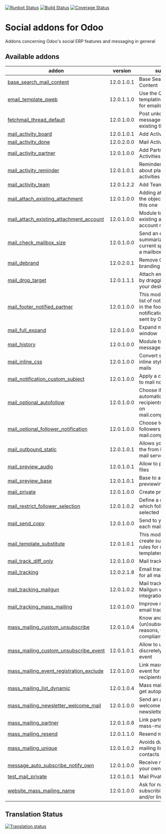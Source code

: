 [![Runbot Status](https://runbot.odoo-community.org/runbot/badge/flat/205/12.0.svg)](https://runbot.odoo-community.org/runbot/repo/github-com-oca-social-205)
[![Build Status](https://travis-ci.org/OCA/social.svg?branch=12.0)](https://travis-ci.org/OCA/social)
[![Coverage Status](https://coveralls.io/repos/OCA/social/badge.svg?branch=12.0)](https://coveralls.io/r/OCA/social?branch=12.0)

Social addons for Odoo
======================

Addons concerning Odoo's social ERP features and messaging in general

[//]: # (addons)

Available addons
----------------
addon | version | summary
--- | --- | ---
[base_search_mail_content](base_search_mail_content/) | 12.0.1.0.1 | Base Search Mail Content
[email_template_qweb](email_template_qweb/) | 12.0.1.1.0 | Use the QWeb templating mechanism for emails
[fetchmail_thread_default](fetchmail_thread_default/) | 12.0.1.0.0 | Post unkonwn messages to an existing thread
[mail_activity_board](mail_activity_board/) | 12.0.1.0.1 | Add Activity Boards
[mail_activity_done](mail_activity_done/) | 12.0.2.0.0 | Mail Activity Done
[mail_activity_partner](mail_activity_partner/) | 12.0.1.0.0 | Add Partner to Activities
[mail_activity_reminder](mail_activity_reminder/) | 12.0.1.0.1 | Reminder notifications about planned activities
[mail_activity_team](mail_activity_team/) | 12.0.1.2.2 | Add Teams to Activities
[mail_attach_existing_attachment](mail_attach_existing_attachment/) | 12.0.1.0.0 | Adding attachment on the object by sending this one
[mail_attach_existing_attachment_account](mail_attach_existing_attachment_account/) | 12.0.1.0.0 | Module to use attach existing attachment for account module
[mail_check_mailbox_size](mail_check_mailbox_size/) | 12.0.1.0.0 | Send an email summarizing the current space used by a mailbox
[mail_debrand](mail_debrand/) | 12.0.2.0.1 | Remove Odoo branding in sent emails
[mail_drop_target](mail_drop_target/) | 12.0.1.1.1 | Attach emails to Odoo by dragging them from your desktop
[mail_footer_notified_partner](mail_footer_notified_partner/) | 12.0.1.0.0 | This module adds the list of notified partners in the footer of notification e-mails sent by Odoo.
[mail_full_expand](mail_full_expand/) | 12.0.1.0.0 | Expand mail in a big window
[mail_history](mail_history/) | 12.0.1.0.0 | Module to see old messages
[mail_inline_css](mail_inline_css/) | 12.0.1.0.0 | Convert style tags in inline style in your mails
[mail_notification_custom_subject](mail_notification_custom_subject/) | 12.0.1.0.0 | Apply a custom subject to mail notifications
[mail_optional_autofollow](mail_optional_autofollow/) | 12.0.1.0.0 | Choose if you want to automatically add new recipients as followers on mail.compose.message
[mail_optional_follower_notification](mail_optional_follower_notification/) | 12.0.1.0.0 | Choose to notify followers on mail.compose.message
[mail_outbound_static](mail_outbound_static/) | 12.0.1.0.1 | Allows you to configure the from header for a mail server.
[mail_preview_audio](mail_preview_audio/) | 12.0.1.0.1 | Allow to preview audio files
[mail_preview_base](mail_preview_base/) | 12.0.1.0.1 | Base to add more previewing options
[mail_private](mail_private/) | 12.0.1.0.0 | Create private emails
[mail_restrict_follower_selection](mail_restrict_follower_selection/) | 12.0.1.0.2 | Define a domain from which followers can be selected
[mail_send_copy](mail_send_copy/) | 12.0.1.0.0 | Send to you a copy of each mail sent by Odoo
[mail_template_substitute](mail_template_substitute/) | 12.0.1.0.1 | This module allows to create substitution rules for mail templates.
[mail_track_diff_only](mail_track_diff_only/) | 12.0.1.0.0 | Mail track diff only
[mail_tracking](mail_tracking/) | 12.0.2.1.8 | Email tracking system for all mails sent
[mail_tracking_mailgun](mail_tracking_mailgun/) | 12.0.1.0.2 | Mail tracking and Mailgun webhooks integration
[mail_tracking_mass_mailing](mail_tracking_mass_mailing/) | 12.0.1.0.0 | Improve mass mailing email tracking
[mass_mailing_custom_unsubscribe](mass_mailing_custom_unsubscribe/) | 12.0.1.0.4 | Know and track (un)subscription reasons, GDPR compliant
[mass_mailing_custom_unsubscribe_event](mass_mailing_custom_unsubscribe_event/) | 12.0.1.0.1 | Allow to unsubscribe discretely from an event
[mass_mailing_event_registration_exclude](mass_mailing_event_registration_exclude/) | 12.0.1.0.0 | Link mass mailing with event for excluding recipients
[mass_mailing_list_dynamic](mass_mailing_list_dynamic/) | 12.0.1.0.4 | Mass mailing lists that get autopopulated
[mass_mailing_newsletter_welcome_mail](mass_mailing_newsletter_welcome_mail/) | 12.0.1.0.0 | Send an automated welcome mail to new newsletter subscribers
[mass_mailing_partner](mass_mailing_partner/) | 12.0.1.0.8 | Link partners with mass-mailing
[mass_mailing_resend](mass_mailing_resend/) | 12.0.1.1.0 | Resend mass mailings
[mass_mailing_unique](mass_mailing_unique/) | 12.0.1.0.2 | Avoids duplicate mailing lists and contacts
[message_auto_subscribe_notify_own](message_auto_subscribe_notify_own/) | 12.0.1.0.0 | Receive notifications of your own subscriptions
[test_mail_private](test_mail_private/) | 12.0.1.0.1 | Mail Pivate Test Addon
[website_mass_mailing_name](website_mass_mailing_name/) | 12.0.1.0.0 | Ask for name when subscribing, and create and/or link partner

[//]: # (end addons)

Translation Status
------------------
[![Translation status](https://translation.odoo-community.org/widgets/social-12-0/-/multi-auto.svg)](https://translation.odoo-community.org/engage/social-12-0/?utm_source=widget)
